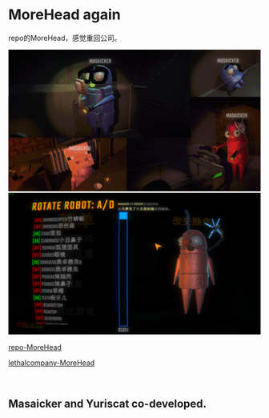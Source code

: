 # MoreHead again<br> 
repo的MoreHead，感觉重回公司。<br>

<a href="#↑" title="悬停以展示更多内容，如果有的话"><img src="./Png/17129D62E71988503BFF63BB62B274F5.png"></a>
<a href="#↑" title="悬停以展示更多内容，如果有的话"><img src="./Png/K7alfF4.png"></a>

[repo-MoreHead](https://thunderstore.io/c/repo/p/YMC_MHZ/MoreHead/)  

[lethalcompany-MoreHead](https://thunderstore.io/c/lethal-company/p/Mhz/MoreHead/)  

<br>

## Masaicker and Yuriscat co-developed.
